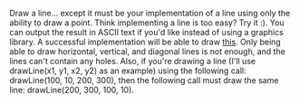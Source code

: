 <div class="md"><p>Draw a line... except it must be your implementation of a line using only the ability to draw a point.  Think implementing a line is too easy?  Try it :).  You can output the result in ASCII text if you'd like instead of using a graphics library.  A successful implementation will be able to draw <a href="http://imgur.com/a8LuR">this</a>.  Only being able to draw horizontal, vertical, and diagonal lines is not enough, and the lines can't contain any holes.  Also, if you're drawing a line (I'll use drawLine(x1, y1, x2, y2) as an example) using the following call:  drawLine(100, 10, 200, 300), then the following call must draw the same line:  drawLine(200, 300, 100, 10).</p>
</div>
